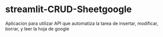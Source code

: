 # streamlit-CRUD-Sheetgoogle
Aplicacion para utilizar API que automatiza la tarea de insertar, modificar, borrar, y leer la hoja de google
